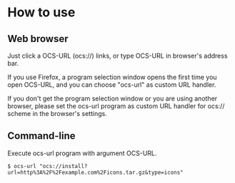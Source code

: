 # How to use


## Web browser

Just click a OCS-URL (ocs://) links, or type OCS-URL in browser's address bar.

If you use Firefox, a program selection window opens the first time you open OCS-URL,
and you can choose "ocs-url" as custom URL handler.

If you don't get the program selection window or you are using another browser,
please set the ocs-url program as custom URL handler for ocs:// scheme in the browser's settings.


## Command-line

Execute ocs-url program with argument OCS-URL.

    $ ocs-url "ocs://install?url=http%3A%2F%2Fexample.com%2Ficons.tar.gz&type=icons"
